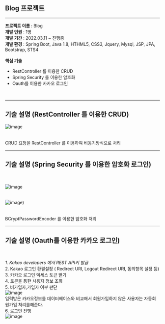 ## Blog 프로젝트

<hr>

__프로젝트 이름__ : Blog<br>
__개발 인원__ : 1명<br>
__개발 기간__ : 2022.03.11 ~ 진행중<br>
__개발 환경__ : Spring Boot, Java 1.8, HTHML5, CSS3, Jquery, Mysql, JSP, JPA, Bootstrap, STS4<br><br>
__핵심 기술__<br>
<ul>
   <li>RestController 를 이용한 CRUD</li>
   <li>Spring Security 를 이용한 암호화</li>
   <li>Oauth를 이용한 카카오 로그인</li> 
</ul>

<br><hr>
## 기술 설명 (RestController 를 이용한 CRUD)
![image](https://user-images.githubusercontent.com/100080583/159927969-f087532e-ef8f-4229-afbc-e34b3aa18c4b.png) <br><br><br>
CRUD 요청을 RestController 를 이용하여 비동기방식으로 처리<br><hr>


## 기술 설명 (Spring Security 를 이용한 암호화 로그인)
<br><br>
![image](https://user-images.githubusercontent.com/100080583/159927226-22b9e7a8-542b-47ba-8c9b-e30de2e8551e.png)<br><br><br>
![image](https://user-images.githubusercontent.com/100080583/159926963-786e7f8c-a942-480d-a3cf-0d5a167fa9f6.png))<br><br><br>
BCryptPasswordEncoder 를 이용한 암호화 처리
<br><hr>
## 기술 설명 (Oauth를 이용한 카카오 로그인)
<br>

_1. Kakao developers 에서 REST API키 발급_<br>
2. Kakao 로그인 환결설정 ( Redirect URI, Logout Redirect URI, 동의항목 설정 등)<br>
3. 카카오 로그인 엑세스 토큰 받기<br>
4. 토큰을 통한 사용자 정보 조회<br>
5. 비가입자,가입자 여부 판단<br>![image](https://user-images.githubusercontent.com/100080583/159940086-6fba3500-2d96-461a-9d50-385f5bf564d6.png)<br>
입력받은 카카오정보를 데이터베이스와 비교해서 회원가입하지 않은 사용자는 자동회원가입 처리를해준다.<br>
6. 로그인 진행<br>![image](https://user-images.githubusercontent.com/100080583/159940678-cdf213bd-5e32-4fd4-b504-8852210eb83b.png)<br>


